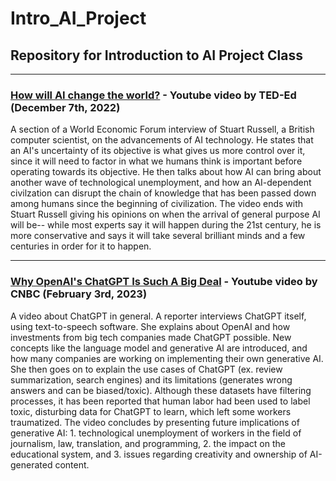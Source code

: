 # Intro_AI_Project

## Repository for Introduction to AI Project Class

---

### [How will AI change the world?](https://www.youtube.com/watch?v=RzkD_rTEBYs&ab_channel=TED-Ed) - Youtube video by TED-Ed (December 7th, 2022)

A section of a World Economic Forum interview of Stuart Russell, a British computer scientist, on the advancements of AI technology. He states that an AI's uncertainty of its objective is what gives us more control over it, since it will need to factor in what we humans think is important before operating towards its objective. He then talks about how AI can bring about another wave of technological unemployment, and how an AI-dependent civilzation can disrupt the chain of knowledge that has been passed down among humans since the beginning of civilization. The video ends with Stuart Russell giving his opinions on when the arrival of general purpose AI will be-- while most experts say it will happen during the 21st century, he is more conservative and says it will take several brilliant minds and a few centuries in order for it to happen.

---

### [Why OpenAI's ChatGPT Is Such A Big Deal](https://www.youtube.com/watch?v=pOmpqdlVCoo&ab_channel=CNBC) - Youtube video by CNBC (February 3rd, 2023)

A video about ChatGPT in general. A reporter interviews ChatGPT itself, using text-to-speech software. She explains about OpenAI and how investments from big tech companies made ChatGPT possible. New concepts like the language model and generative AI are introduced, and how many companies are working on implementing their own generative AI. She then goes on to explain the use cases of ChatGPT (ex. review summarization, search engines) and its limitations (generates wrong answers and can be biased/toxic). Although these datasets have filtering processes, it has been reported that human labor had been used to label toxic, disturbing data for ChatGPT to learn, which left some workers traumatized. The video concludes by presenting future implications of generative AI: 1. technological unemployment of workers in the field of journalism, law, translation, and programming, 2. the impact on the educational system, and 3. issues regarding creativity and ownership of AI-generated content.
